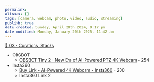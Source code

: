 ```yaml
---
permalink:
aliases: []
tags: [camera, webcam, photo, video, audio, streaming]
publish: true
date created: Sunday, April 28th 2024, 8:17 pm
date modified: Monday, January 20th 2025, 11:42 am
---
```


[📁 03 - Curations, Stacks](../../📁%2003%20-%20Curations,%20Stacks/📁%2003%20-%20Curations,%20Stacks.md)

- OBSBOT 
	- [OBSBOT Tiny 2 - New Era of AI-Powered PTZ 4K Webcam](https://www.obsbot.com/obsbot-tiny-2-4k-webcam)  - 254
- Insta360
	- [Buy Link - AI-Powered 4K Webcam - Insta360](https://store.insta360.com/product/link?i_source=website&i_medium=product_page_button&i_campaign=link) - 200
	- Insta360 Link 2